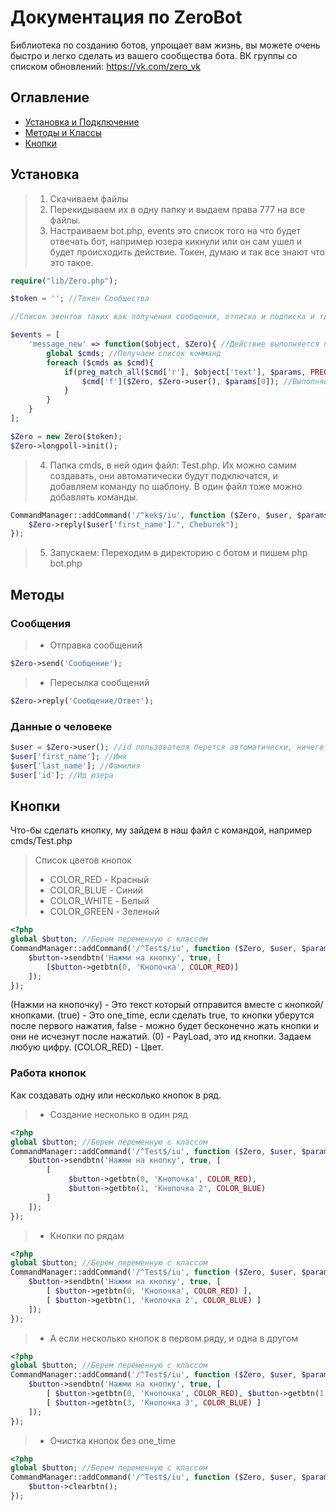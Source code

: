 # Документация по ZeroBot
Библиотека по созданию ботов, упрощает вам жизнь, вы можете очень быстро и легко сделать из вашего сообщества бота.
ВК группы со списком обновлений: https://vk.com/zero_vk

## Оглавление
* [Установка и Подключение](#Установка)
* [Методы и Классы](#Методы)
* [Кнопки](#Кнопки)

## Установка
> 1) Скачиваем файлы
> 2) Перекидываем их в одну папку и выдаем права 777 на все файлы.
> 3) Настраиваем bot.php, events это список того на что будет отвечать бот, например юзера кикнули или он сам ушел и будет происходить действие. Токен, думаю и так все знают что это такое.
```php 
require("lib/Zero.php");

$token = ''; //Токен Сообщества

//Список эвентов таких как получения сообщения, отписка и подписка и тд.

$events = [
    'message_new' => function($object, $Zero){ //Действие выполняется при получение сообщения
        global $cmds; //Получаем список комманд
        foreach ($cmds as $cmd){
            if(preg_match_all($cmd['r'], $object['text'], $params, PREG_SET_ORDER)){ //Ищем команду в сообщение пользователя
                $cmd['f']($Zero, $Zero->user(), $params[0]); //Выполняем функцию если команда найдена
            }
        }
    }
];

$Zero = new Zero($token);
$Zero->longpoll->init();
```
> 4) Папка cmds, в ней один файл: Test.php. Их можно самим создавать, они автоматически будут подключатся, и добавляем команду по шаблону. В один файл тоже можно добавлять команды.
```php
CommandManager::addCommand('/^kek$/iu', function ($Zero, $user, $params){
    $Zero->reply($user['first_name'].", Cheburek");
});
```
> 5) Запускаем: Переходим в директорию с ботом и пишем php bot.php

## Методы
### Сообщения
>* Отправка сообщений
```php 
$Zero->send('Сообщение');
```
>* Пересылка сообщений
```php
$Zero->reply('Сообщение/Ответ');
```
### Данные о человеке
```php
$user = $Zero->user(); //id пользователя берется автоматически, ничего указывать не надо
$user['first_name']; //Имя
$user['last_name']; //Фамилия
$user['id']; //Ид юзера
```
## Кнопки
Что-бы сделать кнопку, му зайдем в наш файл с командой, например cmds/Test.php
> Список цветов кнопок
>* COLOR_RED - Красный
>* COLOR_BLUE - Синий
>* COLOR_WHITE - Белый
>* COLOR_GREEN - Зеленый

```php
<?php
global $button; //Берем переменную с классом
CommandManager::addCommand('/^Test$/iu', function ($Zero, $user, $params){
    $button->sendbtn('Нажми на кнопку', true, [ 
        [$button->getbtn(0, 'Кнопочка', COLOR_RED)]
    ]);
});
```
(Нажми на кнопочку) - Это текст который отправится вместе с кнопкой/кнопками.
(true) - Это one_time, если сделать true, то кнопки уберутся после первого нажатия, false - можно будет бесконечно жать кнопки и они не исчезнут после нажатий.
(0) - PayLoad, это ид кнопки. Задаем любую цифру.
(COLOR_RED) - Цвет.

### Работа кнопок
Как создавать одну или несколько кнопок в ряд.
>* Создание несколько в один ряд
```php
<?php
global $button; //Берем переменную с классом
CommandManager::addCommand('/^Test$/iu', function ($Zero, $user, $params){
    $button->sendbtn('Нажми на кнопку', true, [ 
        [
             $button->getbtn(0, 'Кнопочка', COLOR_RED),
             $button->getbtn(1, 'Кнопочка 2', COLOR_BLUE)
        ]
    ]);
});
```
>* Кнопки по рядам
```php
<?php
global $button; //Берем переменную с классом
CommandManager::addCommand('/^Test$/iu', function ($Zero, $user, $params){
    $button->sendbtn('Нажми на кнопку', true, [ 
        [ $button->getbtn(0, 'Кнопочка', COLOR_RED) ],
        [ $button->getbtn(1, 'Кнопочка 2', COLOR_BLUE) ]
    ]);
});
```
>* А если несколько кнопок в первом ряду, и одна в другом
```php
<?php
global $button; //Берем переменную с классом
CommandManager::addCommand('/^Test$/iu', function ($Zero, $user, $params){
    $button->sendbtn('Нажми на кнопку', true, [ 
        [ $button->getbtn(0, 'Кнопочка', COLOR_RED), $button->getbtn(1, 'Кнопочка 2', COLOR_BLUE) ],
        [ $button->getbtn(3, 'Кнопочка 3', COLOR_BLUE) ]
    ]);
});
```
>* Очистка кнопок без one_time
```php
<?php
global $button; //Берем переменную с классом
CommandManager::addCommand('/^Test$/iu', function ($Zero, $user, $params){
    $button->clearbtn();
});
```
